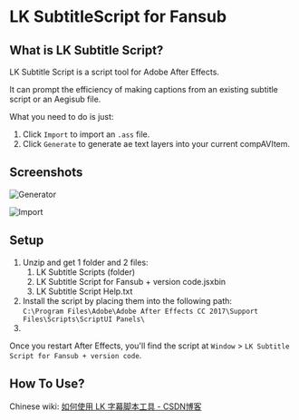 # LK SubtitleScript for Fansub

## What is LK Subtitle Script?

LK Subtitle Script is a script tool for Adobe After Effects.

It can prompt the efficiency of making captions from an existing subtitle script or an Aegisub file.

What you need to do is just:

1. Click `Import` to import an `.ass` file.
2. Click `Generate` to generate ae text layers into your current compAVItem.

## Screenshots

![Generator](http://t.cn/R1cAuuW "Generator")

![Import](http://t.cn/R1cAca5 "Import & Generate")

## Setup

1. Unzip and get 1 folder and 2 files:
    1. LK Subtitle Scripts (folder)
    2. LK Subtitle Script for Fansub + version code.jsxbin
    3. LK Subtitle Script Help.txt
2. Install the script by placing them into the following path:<br>`C:\Program Files\Adobe\Adobe After Effects CC 2017\Support Files\Scripts\ScriptUI Panels\`
3. 
Once you restart After Effects, you'll find the script at `Window` > `LK Subtitle Script for Fansub + version code`.

## How To Use?

Chinese wiki: [如何使用 LK 字幕脚本工具 - CSDN博客](https://blog.csdn.net/Likianta/article/details/80486982)

<!-- ## What's the Difference Compared with ptScript, p9Script and ArcTime? -->

